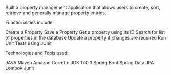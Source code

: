 Built a property management application that allows users to create, sort, retrieve and generally manage property entries. 

Functionalities include:

Create a Property
Save a Property
Get a property using its ID
Search for list of properties in the database
Update a property if changes are required
Run Unit Tests using JUnit


Technologies and Tools used:

JAVA
Maven
Amazon Corretto JDK 17.0.3
Spring Boot
Spring Data JPA
Lombok
Junit
